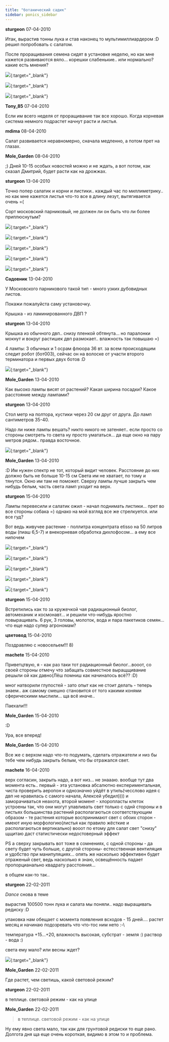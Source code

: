 ```yaml
---
title: "ботанический садик"
sidebar: ponics_sidebar
---
```


**sturgeon** 07-04-2010

Итак, вырастив тонны лука и став наконец то мультимиллиардером :D решил попробовать с салатом.

После проращивания семена сидят в установке неделю, но как мне кажется развиваются вяло... корешки слабенькие.. или нормально? какие есть мнения?

[![](/attachimages/1753_07042010.png)](https://t.me/ponics_ru_files/3707){:target="_blank"}

[![](/attachimages/1755_07042010(001).png)](https://t.me/ponics_ru_files/3708){:target="_blank"}

[![](/attachimages/1757_07042010(002).png)](https://t.me/ponics_ru_files/3709){:target="_blank"}

**Tony_85** 07-04-2010

Если им всего неделя от проращивание так все хорошо. Когда корневая система немного подрастет начнут расти и листья.


**mdima** 08-04-2010

Салат развивается неравномерно, сначала медленно, а потом прет на глазах.


**Mole_Garden** 08-04-2010

 ;) Дней 10-15 особых новостей можно и не ждать, а вот потом, как сказал Дмитрий, будет расти как на дрожжах. 


**sturgeon** 13-04-2010

Точно попер салатик и корни и листики.. каждый час по миллиметрику.. но как мне кажется листья что-то все в длину лезут, вытягивается очень =( 

Сорт московский парниковый, не должен ли он быть что ли более приплюснутым?

[![](/attachimages/1801_Фото0042.png)](https://t.me/ponics_ru_files/3710){:target="_blank"}

[![](/attachimages/1803_Фото0041.png)](https://t.me/ponics_ru_files/3711){:target="_blank"}

[![](/attachimages/1805_Фото0040.png)](https://t.me/ponics_ru_files/3712){:target="_blank"}

[![](/attachimages/1807_Фото0039.png)](https://t.me/ponics_ru_files/3713){:target="_blank"}

[![](/attachimages/1809_Фото0038.png)](https://t.me/ponics_ru_files/3714){:target="_blank"}

**Садовник** 13-04-2010

У Московского парникового такой тип - много узких дубовидных листов.

Покажи пожалуйста саму установочку.

Крышка - из ламинированного ДВП ? 


**sturgeon** 13-04-2010

Крышка из обычного двп.. снизу пленкой обтянута... но паралонки мокнут и вокруг растишек двп размокает.. влажность так повышаю =)

4 лампы: 3 обычных и 1 осрам флюора 36 вт. за всем происходящим следит робот (бот003), сейчас он на волоске от участи второго терминатора и первых двух ботов :D

[![](/attachimages/1811_28032010(001).png)](https://t.me/ponics_ru_files/3715){:target="_blank"}

**Mole_Garden** 13-04-2010

Как высоко лампы висят от растений? Какая ширина посадки? Какое расстояние между лампами?


**sturgeon** 13-04-2010

Стол метр на полтора, кустики через 20 см друг от друга. До ламп сантиметров 35-40. 

Надо ли ниже лампы вешать? никто никого не затеняет.. если просто со стороны смотреть то света ну просто умататься... да еще окно на пару метров рядом.. правда восточное.

[![](/attachimages/1813_28032010(002).png)](https://t.me/ponics_ru_files/3716){:target="_blank"}

**Mole_Garden** 13-04-2010

 :D Им нужен спектр не тот, который видит человек. Расстояние до них должно быть не больше 10-15 см Света им не хватает, по тому и тянутся. Окно им там не поможет. Сверху лампы лучше закрыть чем нибудь белым, часть света ламп уходит на верх.


**sturgeon** 15-04-2010

Лампы перевесили и салатик ожил - начал поднимать листики... прет во все стороны собака =) однако на мой взгляд все же стрелкуется. или все гуд? 

Вот ведь живучее растение - поллитра концентрата etisso на 50 литров воды (пиаш 6,5-7) и внекорневая обработка дихлофосом... а ему все нипочем

[![](/attachimages/1849_koreni.png)](https://t.me/ponics_ru_files/3717){:target="_blank"}

[![](/attachimages/1851_koreshki.png)](https://t.me/ponics_ru_files/3718){:target="_blank"}

[![](/attachimages/1853_1.png)](https://t.me/ponics_ru_files/3719){:target="_blank"}

[![](/attachimages/1855_2.png)](https://t.me/ponics_ru_files/3720){:target="_blank"}

[![](/attachimages/1857_DSCN0773.png)](https://t.me/ponics_ru_files/3721){:target="_blank"}

**sturgeon** 15-04-2010

Встретились как то за кружечкой чая радиационный биолог, автомеханик и космонавт... и решили что-нибудь яростно повыращивать. 6 рук, 3 головы, молоток, вода и пара пакетиков семян... что еще надо супер агрономам?


**цветовод** 15-04-2010

Поздравляю с новосельем!!! 8)


**machete** 15-04-2010

Приветцтвую, я - как раз таки тот радиационный биолог...вооот, со своей стороны отмечу что забацать совместное выращщивание решыли ой как давно(Лёш помниш как начиналось всё?? :D)

мног натворили глупостей - зато опыт как не стоит делать - теперь знаем.. аж самому смешно становится от того какими конями сферическими мыслили... ща всё иначе.. 

Паехали!!!


**Mole_Garden** 15-04-2010

 :D

Ура, все вперед!


**Mole_Garden** 15-04-2010

Все же с верхом надо что-то подумать, сделать отражатели и низ бы тебе чем нибудь закрыть белым, что бы отражался свет.


**machete** 16-04-2010

верх согласин, закрыть надо, а вот низ... не знаааю. вообще тут два момента есть.. первый - эта установка абсалютно експериментальная, чиста проверить аеропон и однозначно уйдёт в утиль(чесслово идея с двп не нравилась с самого начала, Алексей убедил)))) и заморачиваться неахота, второй момент - хлоропласты клеток устроены так, что они могут улавливать свет только с однй стороны и в листьях большинства растений располагаються соответствующим образом - те растения которые воспринимают свет с обоих сторон - имеют иную морфологию(листья как правило жёсткие и располагаються вертикально) вооот по етому для салат свет "снизу" щщитаю даст статистически недостоверный эффект

PS а сверху закрывать вот тоже в сомнениях, с одной стороны - да свету будет чуть больше, с другой стороны- естесственная вентиляция и удобство при манипуляциях... опять же насколько эффективен будет отраженый свет, ведь насколько я знаю, освещённость падает пропорцианально квадрату расстояния...

в общем как-то так..


**sturgeon** 22-02-2011

 *Dance* снова в теме

вырастив 100500 тонн лука и салата мы поняли.. надо выращивать редиску :D

упаковка нам обещает с момента появления всходов - 15 дней.... растет месяц и начинаю подозревать что что-тос ним нето :-\

температура +15...+20, влажность высокая, субстрат - земля :) раствор - вода :)

света ему мало? или весны ждет?

[![](/attachimages/5943_IMAG0045.jpg)](https://t.me/ponics_ru_files/3722){:target="_blank"}

**Mole_Garden** 22-02-2011

Где растет, чем светишь, какой световой режим?


**sturgeon** 22-02-2011

в теплице. световой режим - как на улице


**Mole_Garden** 22-02-2011

> в теплице. световой режим - как на улице

Ну ему явно света мало, так как для грунтовой редиски то еще рано. Долгота дня ща еще очень короткая, видимо в этом то и проблема.


